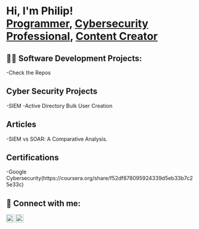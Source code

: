 <h1>Hi, I'm Philip! <br/><a href="https://github.com/joshmadakor1">Programmer</a>, <a href="https://www.linkedin.com/in/joshmadakor/">Cybersecurity Professional</a>, <a href="https://www.youtube.com/c/joshmadakor">Content Creator</a></h1>

<h2>👨‍💻 Software Development Projects:</h2>
-Check the Repos
 <h2>Cyber Security Projects</h2>
    -SIEM
   -Active Directory Bulk User Creation
<h2>Articles</h2>
   -SIEM vs SOAR: A Comparative Analysis.
  <h2>Certifications</h2>
  -Google Cybersecurity(https://coursera.org/share/f52df878095924339d5eb33b7c25e33c)
  






<h2> 🤳 Connect with me:</h2>

[<img align="left" alt="JoshMadakor | Twitter" width="22px" src="https://cdn.jsdelivr.net/npm/simple-icons@v3/icons/twitter.svg" />](https://twitter.com/philip_omoha)
[<img align="left" alt="JoshMadakor | LinkedIn" width="22px" src="https://cdn.jsdelivr.net/npm/simple-icons@v3/icons/linkedin.svg" />](https://www.linkedin.com/in/philip-omoha)


[twitter]: (https://twitter.com/philip_omoha)
[linkedin]:(https://www.linkedin.com/in/philip-omoha)

<!--
**Philip Omoha** is a ✨ _special_ ✨ repository because its `README.md` (this file) appears on your GitHub profile.

Here are some ideas to get you started:

- 🔭 I’m currently working on ...
- 🌱 I’m currently learning ...
- 👯 I’m looking to collaborate on ...
- 🤔 I’m looking for help with ...

- 📫 How to reach me:

- ⚡ Fun fact: .
-->
